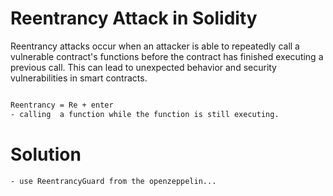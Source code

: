 # Reentrancy Attack in Solidity 

Reentrancy attacks occur when an attacker is able to repeatedly call a vulnerable contract's functions before the contract has finished executing a previous call. This can lead to unexpected behavior and security vulnerabilities in smart contracts. 

```bash 

Reentrancy = Re + enter 
- calling  a function while the function is still executing.
```
# Solution 
```bash 
- use ReentrancyGuard from the openzeppelin...
```
